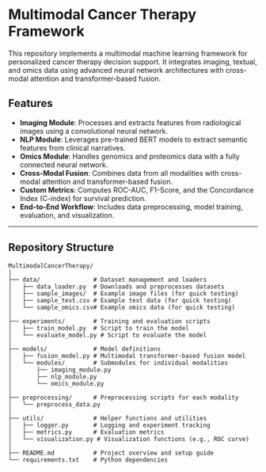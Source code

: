 # Multimodal Cancer Therapy Framework

This repository implements a multimodal machine learning framework for personalized cancer therapy decision support. It integrates imaging, textual, and omics data using advanced neural network architectures with cross-modal attention and transformer-based fusion.

## Features
- **Imaging Module**: Processes and extracts features from radiological images using a convolutional neural network.
- **NLP Module**: Leverages pre-trained BERT models to extract semantic features from clinical narratives.
- **Omics Module**: Handles genomics and proteomics data with a fully connected neural network.
- **Cross-Modal Fusion**: Combines data from all modalities with cross-modal attention and transformer-based fusion.
- **Custom Metrics**: Computes ROC-AUC, F1-Score, and the Concordance Index (C-index) for survival prediction.
- **End-to-End Workflow**: Includes data preprocessing, model training, evaluation, and visualization.

---

## Repository Structure

```plaintext
MultimodalCancerTherapy/
│
├── data/               # Dataset management and loaders
│   ├── data_loader.py  # Downloads and preprocesses datasets
│   ├── sample_images/  # Example image files (for quick testing)
│   ├── sample_text.csv # Example text data (for quick testing)
│   └── sample_omics.csv# Example omics data (for quick testing)
│
├── experiments/        # Training and evaluation scripts
│   ├── train_model.py  # Script to train the model
│   └── evaluate_model.py # Script to evaluate the model
│
├── models/             # Model definitions
│   ├── fusion_model.py # Multimodal transformer-based fusion model
│   └── modules/        # Submodules for individual modalities
│       ├── imaging_module.py
│       ├── nlp_module.py
│       └── omics_module.py
│
├── preprocessing/      # Preprocessing scripts for each modality
│   └── preprocess_data.py
│
├── utils/              # Helper functions and utilities
│   ├── logger.py       # Logging and experiment tracking
│   ├── metrics.py      # Evaluation metrics
│   └── visualization.py # Visualization functions (e.g., ROC curve)
│
├── README.md           # Project overview and setup guide
└── requirements.txt    # Python dependencies



